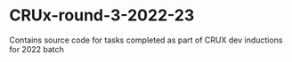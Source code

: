 # CRUx-round-3-2022-23
Contains source code for tasks completed as part of CRUX dev inductions for 2022 batch

